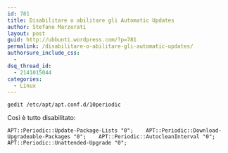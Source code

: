 ```yaml
---
id: 781
title: Disabilitare o abilitare gli Automatic Updates
author: Stefano Marzorati
layout: post
guid: http://ubbunti.wordpress.com/?p=781
permalink: /disabilitare-o-abilitare-gli-automatic-updates/
authorsure_include_css:
  - 
dsq_thread_id:
  - 2141015044
categories:
  - Linux
---
```

`gedit /etc/apt/apt.conf.d/10periodic`

Così è tutto disabilitato:

`APT::Periodic::Update-Package-Lists "0";   
APT::Periodic::Download-Upgradeable-Packages "0";   
APT::Periodic::AutocleanInterval "0";   
APT::Periodic::Unattended-Upgrade "0";`